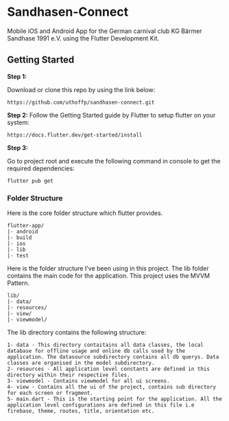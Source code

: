 # Sandhasen-Connect
Mobile iOS and Android App for the German carnival club KG Bärmer Sandhase 1991 e.V. using the Flutter Development Kit.

## Getting Started

**Step 1:**

Download or clone this repo by using the link below:

```
https://github.com/uthoffp/sandhasen-connect.git
```

**Step 2:**
Follow the Getting Started guide by Flutter to setup flutter on your system:
```
https://docs.flutter.dev/get-started/install
```

**Step 3:**

Go to project root and execute the following command in console to get the required dependencies:

```
flutter pub get 
```

### Folder Structure
Here is the core folder structure which flutter provides.

```
flutter-app/
|- android
|- build
|- ios
|- lib
|- test
```

Here is the folder structure I've been using in this project. The lib folder contains the main code for the application. This project uses the MVVM Pattern.

```
lib/
|- data/
|- resources/
|- view/
|- viewmodel/
```

The lib directory contains the following structure:

```
1- data - This directory contaitains all data classes, the local database for offline usage and online db calls used by the application. The datasource subdirectory contains all db querys. Data classes are organised in the model subdirectory.
2- resources - All application level constants are defined in this directory within their respective files. 
3- viewmodel - Contains viewmodel for all ui screens.
4- view - Contains all the ui of the project, contains sub directory for each screen or fragment.
5- main.dart - This is the starting point for the application. All the application level configurations are defined in this file i.e firebase, theme, routes, title, orientation etc.
```